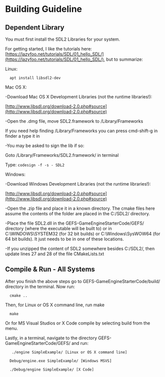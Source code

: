 Building Guideline
===========================

Dependent Library
-----------------------
You must first install the SDL2 Libraries for your system.

For getting started, I like the tutorials here: [https://lazyfoo.net/tutorials/SDL/01_hello_SDL/](https://lazyfoo.net/tutorials/SDL/01_hello_SDL/), but to summarize:

Linux:
```
  apt install libsdl2-dev
```
Mac OS X:

 -Download Mac OS X Development Libraries (not the runtime libraries!):  
 
 [http://www.libsdl.org/download-2.0.php#source](http://www.libsdl.org/download-2.0.php#source)
    
 -Open the .dmg file, move SDL2.framework to /Library/Frameworks
 
   If you need help finding /Library/Frameworks you can press cmd-shift-g in finder a type it in
   
 -You may be asked to sign the lib if so:
 
 Goto /Library/Frameworks/SDL2.framework/ in terminal
 
 Type: ```codesign -f -s - SDL2```

Windows:

-Download Windows Development Libraries (not the runtime libraries!):  

[http://www.libsdl.org/download-2.0.php#source](http://www.libsdl.org/download-2.0.php#source)

-Open the .zip file and place it in a known directory. The cmake files here assume the contents of the folder are placed in the C:/SDL2/ directory.

-Place the file SDL2.dll in the GEFS-GameEngineStarterCode/GEFS/ directory (where the executable will be built to) or in C:\WINDOWS\SYSTEM32 (for 32 bit builds) or C:\Windows\SysWOW64 (for 64 bit builds). It just needs to be in one of these locations.

-If you unzipped the content of SDL2 somewhere besides C:/SDL2/, then update lines 27 and 28 of the file CMakeLists.txt 

Compile & Run - All Systems
-------------------------------
After you finish the above steps go to GEFS-GameEngineStarterCode/build/ directory in the terminal. Now run:
```
  cmake ..   
```  
Then, for Linux or OS X command line, run make
```
  make
```  
Or for MS Visual Studios or X Code compile by selecting build from the menu.

Lastly, in a terminal, navigate  to the directory  GEFS-GameEngineStarterCode/GEFS/ and run:
```
   ./engine SimpleExample/ [Linux or OS X command line]
   
  Debug/engine.exe SimpleExample/ [Windows MSVS]
  
  ./Debug/engine SimpleExample/ [X Code]
 ```   
